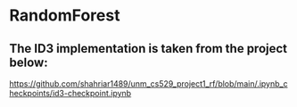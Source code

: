# RandomForest

## The ID3 implementation is taken from the project below: 

https://github.com/shahriar1489/unm_cs529_project1_rf/blob/main/.ipynb_checkpoints/id3-checkpoint.ipynb

